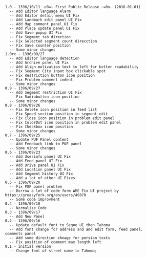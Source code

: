 	1.0 - 1396/10/11 .o0=~ First Public Release ~=0o. (2018-01-01)
	  -- Add Editor language Alarm
	  -- Add Editor detail menu UI Fix
	  -- Add Landmark edit panel UI Fix
	  -- Add Map comment panel UI Fix
	  -- Add Place update panel UI Fix
	  -- Add Save popup UI Fix
	  -- Fix Segment tab direction
	  -- Fix Selected segment count direcction
	  -- Fix Save counter position
	  -- Some minor changes
	1.0rc - 1396/09/27
	  -- Add Editor language detection
	  -- Add Archive panel UI Fix
	  -- Add Align motivation text to left for better readability
	  -- Fix Segment City input box clickable spot
	  -- Fix Restriction button icon position
	  -- Fix Problem comment indent
	  -- Some minor changes
	0.9 - 1396/09/27
	  -- Add Segment restriction UI Fix
	  -- Fix Radiobutton icon position
	  -- Some minor changes
	0.8 - 1396/09/26
	  -- Fix Delete icon position in feed list
	  -- Fix Speed section position in segment edit
	  -- Fix Close icon position in problem edit panel
	  -- Fix ColorDot icon position in problem edit panel
	  -- Fix Checkbox icon position
	  -- Some minor changes
	0.7 - 1396/09/25
	  -- Update PUF Panel content
	  -- Add Feedback link to PUF panel
	  -- Some minor changes
	0.6 - 1396/09/23
	  -- Add Userinfo panel UI Fix
	  -- Add Feed panel UI Fix
	  -- Add Drive panel UI Fix
	  -- Add Location panel UI Fix
	  -- Add Segment history UI Fix
	  -- Add a lot of other UI Fixes
	0.5 - 1396/09/20
	  -- Fix PUF panel problem
	  -- Borrow a lot of code form WME Fix UI project by https://greasyfork.org/en/users/46070
	  -- Some code improvment
	0.4 - 1396/09/18
	  -- Normalize Code
	0.3 - 1396/09/17
	  -- Add New Panel
	0.2 - 1396/09/16
	  -- Update default font to Segoe UI then Tahoma
	  -- Add font change for address and and edit form, feed panel, comments panel
	  -- Add some direction chnage for persian texts
	  -- Fix position of comment max length left
	0.1 - initial version
	  -- Change font of street name to Tahoma;